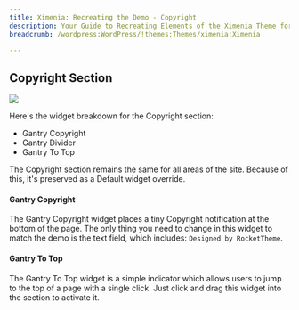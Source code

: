 ```yaml
---
title: Ximenia: Recreating the Demo - Copyright
description: Your Guide to Recreating Elements of the Ximenia Theme for WordPress
breadcrumb: /wordpress:WordPress/!themes:Themes/ximenia:Ximenia

---
```


Copyright Section
-----
![][demo2]

Here's the widget breakdown for the Copyright section:

* Gantry Copyright
* Gantry Divider
* Gantry To Top

The Copyright section remains the same for all areas of the site. Because of this, it's preserved as a Default widget override.

#### Gantry Copyright
The Gantry Copyright widget places a tiny Copyright notification at the bottom of the page. The only thing you need to change in this widget to match the demo is the text field, which includes: `Designed by RocketTheme`. 

#### Gantry To Top
The Gantry To Top widget is a simple indicator which allows users to jump to the top of a page with a single click. Just click and drag this widget into the section to activate it.

[demo2]: assets/wp_Ximenia_demo_7.jpeg